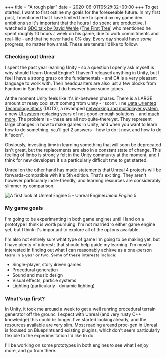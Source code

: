 +++
title = "A rough plan"
date = 2020-06-01T05:29:32+00:00
+++
To get started, I want to first outline my goals for the foreseeable future. In my first post, I mentioned that I have limited time to spend on my game dev ambitions so it's important that the hours I do spend are productive. I watched a [GDC talk by David Wehle](https://youtu.be/g5f7yixtQPc) ([The First Tree](https://www.thefirsttree.com/)) who mentioned he spent roughly 10 hours a week on his game, due to work commitments and real\-life \- and that he never had a 0% day. Every day should have *some* progress, no matter how small. These are tenets I'd like to follow.

### Checking out Unreal ###

I spent the past year learning Unity \- so a question I openly ask myself is why should I learn Unreal Engine? I haven't released anything in Unity, but I feel I have a strong grasp on the fundamentals \- and C# is a very pleasant language to work with. Their headquarters are also just a few blocks from Fandom in San Francisco. I do however have some gripes.

At the moment Unity feels like it's in\-between phases. There is a LARGE amount of really cool stuff coming from Unity \- "soon". The [Data Oriented Technology Stack](https://unity.com/dots) (DOTS), a revamped [networking and multiplayer system](https://unity.com/solutions/multiplayer-services), a new [UI system](https://blogs.unity3d.com/2019/04/23/whats-new-with-uielements-in-2019-1/) replacing years of not\-good\-enough solutions \- and [much more](https://blogs.unity3d.com/). The problem is \- these are all not\-quite\-there yet. They represent large changes in how to make games in Unity, and when you want to learn how to do something, you'll get 2 answers \- how to do it now, and how to do it "soon".

Obviously, investing time in learning something that will soon be deprecated isn't great, but the replacements are also in a constant state of change. This feeling of limbo is strongly felt in the Unity community at the moment, and I think for new developers it's a particularly difficult time to get started.

Unreal on the other hand has made statements that Unreal 4 projects will be forwards\-compatible with it's 5th edition. That's exciting. They aren't however particularly indie\-friendly, and learning resources are considerably slimmer by comparison.

![A first look at Unreal Engine 5 - Unreal Engine](https://cdn2.unrealengine.com/Unreal+Engine%2Fblog%2Fa-first-look-at-unreal-engine-5%2FUE5_Announcement_Feed_Large-1920x1080-8c8ab609059186399d92ca5dc8a748e62880e0e7.jpg)*Unreal Engine 5*

### My game goals ###

I'm going to be experimenting in both game engines until I land on a prototype I think is worth pursuing. I'm not married to either game engine yet, but I think it's important to explore all of the options available.

I'm also not entirely sure what type of game I'm going to be making yet, but I have plenty of interests that should help guide my learning. I'm mostly interested in finding out what I can reasonably achieve as a one\-person team in a year or two. Some of these interests include:

* Single\-player, story driven games
* Procedural generation
* Sound and music design
* Visual effects, particle systems
* Lighting (particularly \- dynamic lighting)

### What's up first? ###

In Unity, it took me around a week to get a well running procedural terrain generator off the ground. I expect with Unreal (and very rusty C\+\+ knowledge) this could be longer. I've started looking already, and the resources available are very slim. Most reading around proc\-gen in Unreal is focused on Blueprints and existing plugins, which don't seem particularly flexible to the experimentation I'd like to do.

I'll be working on some prototypes in both engines to see what I enjoy more, and go from there.


